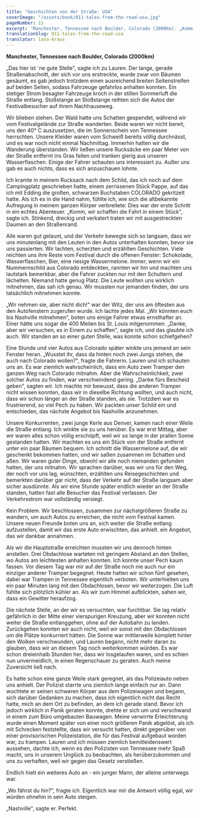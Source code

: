 ```yaml
---
title: "Geschichten von der Straße: USA"
coverImage: "/assets/book/011-tales-from-the-road-usa.jpg"
pageNumber: 11
excerpt: 'Manchester, Tennessee nach Boulder, Colorado (2000km). „Komm, wir schaffen die Fahrt in einem Stück", sagte ich. Stinkend, dreckig und verkatert traten wir mit ausgestreckten Daumen an den Straßenrand.'
translationSlug: 011-tales-from-the-road-usa
translator: lena-kraus
---
```


**Manchester, Tennessee nach Boulder, Colorado (2000km)**

„Das hier ist ´ne gute Stelle", sagte ich zu Lauren. Der lange, gerade Straßenabschnitt, der sich vor uns erstreckte, wurde zwar von Bäumen gesäumt, es gab jedoch trotzdem einen ausreichend breiten Seitenstreifen auf beiden Seiten, sodass Fahrzeuge gefahrlos anhalten konnten. Ein stetiger Strom besagter Fahrzeuge kroch in der stillen Sommerluft die Straße entlang. Stoßstange an Stoßstange reihten sich die Autos der Festivalbesucher auf ihrem Nachhauseweg.

Wir blieben stehen. Der Wald hatte uns Schatten gespendet, während wir vom Festivalgelände zur Straße wanderten. Beide waren wir nicht bereit, uns den 40° C auszusetzen, die im Sonnenschein von Tennessee herrschten. Unsere Kleider waren vom Schweiß bereits völlig durchnässt, und es war noch nicht einmal Nachmittag. Immerhin hatten wir die Wanderung überstanden. Wir ließen unsere Rucksäcke ein paar Meter von der Straße entfernt ins Gras fallen und tranken gierig aus unseren Wasserflaschen. Einige der Fahrer schauten uns interessiert zu. Außer uns gab es auch nichts, dass es sich anzuschauen lohnte.

Ich kramte in meinem Rucksack nach dem Schild, das ich noch auf dem Campingplatz geschrieben hatte, einem zerrissenen Stück Pappe, auf das ich mit Edding die großen, schwarzen Buchstaben COLORADO gekritzelt hatte. Als ich es in die Hand nahm, fühlte ich, wie sich die altbekannte Aufregung in meinem ganzen Körper verbreitete: Dies war der erste Schritt in ein echtes Abenteuer. „Komm, wir schaffen die Fahrt in einem Stück", sagte ich. Stinkend, dreckig und verkatert traten wir mit ausgestreckten Daumen an den Straßenrand.

Alle waren gut gelaunt, und der Verkehr bewegte sich so langsam, dass wir uns minutenlang mit den Leuten in den Autos unterhalten konnten, bevor sie uns passierten. Wir lachten, scherzten und erzählten Geschichten. Viele reichten uns ihre Reste vom Festival durch die offenen Fenster: Schokolade, Wasserflaschen, Bier, eine riesige Wassermelone. Immer, wenn wir ein Nummernschild aus Colorado entdeckten, rannten wir hin und machten uns lautstark bemerkbar, aber die Fahrer zuckten nur mit den Schultern und lächelten. Niemand hatte genug Platz. Die Leute wollten uns wirklich mitnehmen, das sah ich genau. Wir mussten nur jemanden finden, der uns tatsächlich mitnehmen konnte.

„Wir nehmen sie, aber nicht dich!" war der Witz, der uns am öftesten aus den Autofenstern zugerufen wurde. Ich lachte jedes Mal. „Wir könnten euch bis Nashville mitnehmen", boten uns einige Fahrer etwas ernsthafter an. Einer hätte uns sogar die 400 Meilen bis St. Louis mitgenommen. „Danke, aber wir versuchen, es in Einem zu schaffen", sagte ich, und das glaubte ich auch. Wir standen an so einer guten Stelle, was konnte schon schiefgehen?

Eine Stunde und vier Autos aus Colorado später winkte uns jemand an sein Fenster heran. „Wusstet ihr, dass da hinten noch zwei Jungs stehen, die auch nach Colorado wollen?", fragte die Fahrerin. Lauren und ich schauten uns an. Es war ziemlich wahrscheinlich, dass ein Auto zwei Tramper den ganzen Weg nach Colorado mitnahm. Aber die Wahrscheinlichkeit, zwei solcher Autos zu finden, war verschwindend gering. „Danke fürs Bescheid geben", sagten wir. Ich machte mir bewusst, dass die anderen Tramper nicht wissen konnten, dass wir in dieselbe Richtung wollten, und auch nicht, dass wir schon länger an der Straße standen, als sie. Trotzdem war es frustrierend, so viel Pech zu haben. Wir packten unser Schild ein und entschieden, das nächste Angebot bis Nashville anzunehmen.

Unsere Konkurrenten, zwei junge Kerle aus Denver, kamen nach einer Weile die Straße entlang. Ich winkte sie zu uns herüber. Es war erst Mittag, aber wir waren alles schon völlig erschöpft, weil wir so lange in der prallen Sonne gestanden hatten. Wir machten es uns ein Stück von der Straße entfernt unter ein paar Bäumen bequem. Ich schnitt die Wassermelone auf, die wir geschenkt bekommen hatten, und wir saßen zusammen im Schatten und aßen. Wir waren guter Dinge, obwohl wir alle noch niemanden gefunden hatten, der uns mitnahm. Wir sprachen darüber, was wir uns für den Weg, der noch vor uns lag, wünschten, erzählten uns Reisegeschichten und bemerkten darüber gar nicht, dass der Verkehr auf der Straße langsam aber sicher ausdünnte. Als wir eine Stunde später endlich wieder an der Straße standen, hatten fast alle Besucher das Festival verlassen. Der Verkehrsstrom war vollständig versiegt.

Kein Problem. Wir beschlossen, zusammen zur nächstgrößeren Straße zu wandern, um auch Autos zu erreichen, die nicht vom Festival kamen. Unsere neuen Freunde boten uns an, sich weiter die Straße entlang aufzustellen, damit wir das erste Auto erwischten, das anhielt. ein Angebot, das wir dankbar annahmen.

Als wir die Hauptstraße erreichten mussten wir uns dennoch hinten anstellen. Drei Obdachlose warteten mit geringem Abstand an den Stellen, wo Autos am leichtesten anhalten konnten. Ich konnte unser Pech kaum fassen. Vor diesem Tag war mir auf der Straße noch nie auch nur ein einziger anderer Tramper begegnet. Heute hatten wir schon fünf gesehen, dabei war Trampen in Tennessee eigentlich verboten. Wir unterhielten uns ein paar Minuten lang mit den Obdachlosen, bevor wir weiterzogen. Die Luft fühlte sich plötzlich kühler an. Als wir zum Himmel aufblickten, sahen wir, dass ein Gewitter heraufzog.

Die nächste Stelle, an der wir es versuchten, war furchtbar. Sie lag relativ gefährlich in der Mitte einer vierspurigen Kreuzung, aber wir konnten nicht weiter die Straße entlanggehen, ohne auf der Autobahn zu landen. Zurückgehen konnten wir auch nicht, weil wir sonst mit den Obdachlosen um die Plätze konkurriert hätten. Die Sonne war mittlerweile komplett hinter den Wolken verschwunden, und Lauren begann, nicht mehr daran zu glauben, dass wir an diesem Tag noch weiterkommen würden. Es war schon dreieinhalb Stunden her, dass wir losgelaufen waren, und es schien nun unvermeidlich, in einen Regenschauer zu geraten. Auch meine Zuversicht ließ nach.

Es hatte schon eine ganze Weile stark geregnet, als das Polizeiauto neben uns anhielt. Der Polizist starrte uns ziemlich lange einfach nur an. Dann wuchtete er seinen schweren Körper aus dem Polizeiwagen und begann, sich darüber Gedanken zu machen, dass ich eigentlich nicht das Recht hatte, mich an dem Ort zu befinden, an dem ich gerade stand. Bevor ich jedoch wirklich in Panik geraten konnte, drehte er sich um und verschwand in einem zum Büro umgebauten Bauwagen. Meine verwirrte Erleichterung wurde einen Moment später von einer noch größeren Panik abgelöst, als ich mit Schrecken feststellte, dass wir versucht hatten, direkt gegenüber von einer provisorischen Polizeistation, die für das Festival aufgebaut worden war, zu trampen. Lauren und ich müssen ziemlich bemitleidenswert aussehen, dachte ich, wenn es den Polizisten von Tennessee mehr Spaß macht, uns in unserem Unglück zu beobachten, als herüberzukommen und uns zu verhaften, weil wir gegen das Gesetz verstießen.

Endlich hielt ein weiteres Auto an - ein junger Mann, der alleine unterwegs war.

„Wo fährst du hin?", fragte ich. Eigentlich war mir die Antwort völlig egal, wir würden ohnehin in sein Auto steigen.

„Nashville", sagte er. Perfekt.
